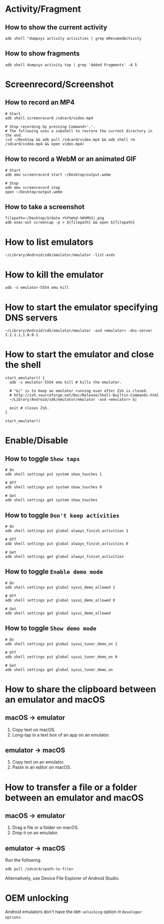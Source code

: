 # Activity/Fragment
## How to show the current activity
```shell
adb shell "dumpsys activity activities | grep mResumedActivity
```

## How to show fragments
```shell
adb shell dumpsys activity top | grep 'Added Fragments' -A 5
```

# Screenrecord/Screenshot
## How to record an MP4
```shell
# Start
adb shell screenrecord /sdcard/video.mp4

# Stop recording by pressing Command+'.'.
# The following uses a subshell to restore the current directory in the end.
(cd ~/Desktop && adb pull /sdcard/video.mp4 && adb shell rm /sdcard/video.mp4 && open video.mp4)
```

## How to record a WebM or an animated GIF
```shell
# Start
adb emu screenrecord start ~/Desktop/output.webm

# Stop
adb emu screenrecord stop
open ~/Desktop/output.webm
```

## How to take a screenshot
```shell
filepath=~/Desktop/$(date +%Y%m%d-%H%M%S).png
adb exec-out screencap -p > ${filepath} && open ${filepath}
```

# How to list emulators
```shell
~/Library/Android/sdk/emulator/emulator -list-avds
```

# How to kill the emulator
```shell
adb -s emulator-5554 emu kill
```

# How to start the emulator specifying DNS servers
```shell
~/Library/Android/sdk/emulator/emulator -avd <emulator> -dns-server 1.1.1.1,1.0.0.1
```

# How to start the emulator and close the shell
```shell
start_emulator() {
  adb -s emulator-5554 emu kill # kills the emulator.

  # "&|" is to keep an emulator running even after Zsh is closed.
  # http://zsh.sourceforge.net/Doc/Release/Shell-Builtin-Commands.html
  ~/Library/Android/sdk/emulator/emulator -avd <emulator> &|

  exit # closes Zsh.
}

start_emulator()
```

# Enable/Disable
## How to toggle `Show taps`
```shell
# On
adb shell settings put system show_touches 1

# Off
adb shell settings put system show_touches 0

# Get
adb shell settings get system show_touches
```

## How to toggle `Don't keep activities`
```shell
# On
adb shell settings put global always_finish_activities 1

# Off
adb shell settings put global always_finish_activities 0

# Get
adb shell settings get global always_finish_activities
```

## How to toggle `Enable demo mode`
```shell
# On
adb shell settings put global sysui_demo_allowed 1

# Off
adb shell settings put global sysui_demo_allowed 0

# Get
adb shell settings get global sysui_demo_allowed
```

## How to toggle `Show demo mode`
```shell
# On
adb shell settings put global sysui_tuner_demo_on 1

# Off
adb shell settings put global sysui_tuner_demo_on 0

# Get
adb shell settings get global sysui_tuner_demo_on
```

# How to share the clipboard between an emulator and macOS
## macOS -> emulator
1. Copy text on macOS.
2. Long-tap in a text box of an app on an emulator.

## emulator -> macOS
1. Copy text on an emulator.
2. Paste in an editor on macOS.

# How to transfer a file or a folder between an emulator and macOS
## macOS -> emulator
1. Drag a file or a folder on macOS.
2. Drop it on an emulator.

## emulator -> macOS
Run the following.
```shell
adb pull /sdcard/<path-to-file>
```
Alternatively, use Device File Explorer of Android Studio.

# OEM unlocking
Android emulators don't have the `OEM unlocking` option in `Developer options`.
